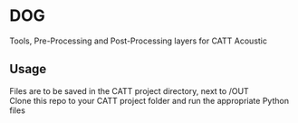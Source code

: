 # DOG
Tools, Pre-Processing and Post-Processing layers for CATT Acoustic

## Usage
Files are to be saved in the CATT project directory, next to /OUT  
Clone this repo to your CATT project folder and run the appropriate Python files
